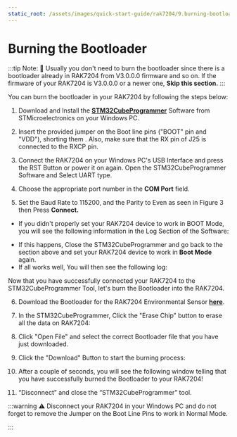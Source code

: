 ```yaml
---
static_root: /assets/images/quick-start-guide/rak7204/9.burning-bootloader/
---
```

#  Burning the Bootloader
:::tip Note:
:pencil: Usually you don't need to burn the bootloader since there is a bootloader already in RAK7204 from V3.0.0.0 firmware and so on. If the firmware of your RAK7204 is V3.0.0.0 or a newer one, **Skip this section.**
:::

You can burn the bootloader in your RAK7204 by following the steps below:

1. Download and Install the [**STM32CubeProgrammer**](https://www.st.com/content/st_com/en/products/development-tools/software-development-tools/stm32-software-development-tools/stm32-programmers/stm32cubeprog.html#overview) Software from STMicroelectronics on your Windows PC.

<rk-img
  :src="`${$frontmatter.static_root}/y0zy3im6dd0ienfsyrsn.jpg`"
  width="100%"
  figure-number="1"
  caption="STM32CubeProg Download Page"
/>

2. Insert the provided jumper on the Boot line pins ("BOOT" pin and "VDD"), shorting them . Also, make sure that the RX pin of J25 is connected to the RXCP pin.

<rk-img
  :src="`${$frontmatter.static_root}/og57pakunpx8jvxp4ktc.jpg`"
  width="50%"
  figure-number="2"
  caption="Boot Line shorted using the Jumper Pins"
/>

3. Connect the RAK7204 on your Windows PC's USB Interface and press the RST Button or power it on again.  Open the STM32CubeProgrammer Software and Select UART type.

<rk-img
  :src="`${$frontmatter.static_root}/sq2wpjcca5wdlbylyi4w.jpg`"
  width="100%"
  figure-number="3"
  caption="USB Interface"
/>

<rk-img
  :src="`${$frontmatter.static_root}/p1ntn9ii9d4ccu10gjzr.jpg`"
  width="100%"
  figure-number="4"
  caption="UART Settings in STM32CubeProgrammer"
/>

4. Choose the appropriate port number in the **COM Port** field.

5. Set the Baud Rate to 115200, and the Parity to Even as seen in Figure 3 then Press **Connect.**

- If you didn't properly set your RAK7204 device to work in BOOT Mode, you will see the following information in the Log Section of the Software:


<rk-img
  :src="`${$frontmatter.static_root}/wjjwvo0xfwwlbdabpwdr.jpg`"
  width="100%"
  figure-number="5"
  caption="Errors Occurred During Connecting"
/>

- If this happens, Close the STM32CubeProgrammer and go back to the section above and set your RAK7204 device to work in **Boot Mode** again.
- If all works well, You will then see the following log:


<rk-img
  :src="`${$frontmatter.static_root}/wgvzidnibvoiqdzjtkby.jpg`"
  width="100%"
  figure-number="6"
  caption="Successful Connection Log to your Device"
/>

Now that you have successfully connected your RAK7204 to the STM32CubeProgrammer Tool, let's burn the Bootloader into the RAK7204.

6. Download the Bootloader for the RAK7204 Environmental Sensor **[here](https://downloads.rakwireless.com/en/LoRa/RAK7204/Firmware/)**.

7. In the STM32CubeProgrammer, Click the "Erase Chip" button to erase all the data on RAK7204:

<rk-img
  :src="`${$frontmatter.static_root}/o5mjjpxf0ifix3vhanl9.jpg`"
  width="100%"
  figure-number="7"
  caption="Erasing the Data in the Chip"
/>

8. Click "Open File" and select the correct Bootloader file that you have just downloaded.

<rk-img
  :src="`${$frontmatter.static_root}/ochgdykv7i7s8kffnt6o.jpg`"
  width="100%"
  figure-number="8"
  caption="Opening the Bootloader file"
/>

9. Click the "Download" Button to start the burning process:
<rk-img
  :src="`${$frontmatter.static_root}/f4g4duloizbd9hmdodph.jpg`"
  width="100%"
  figure-number="9"
  caption="Downloading of Bootloader to the device"
/>

10. After a couple of seconds, you will see the following window telling that you have successfully burned the Bootloader to your RAK7204!
<rk-img
  :src="`${$frontmatter.static_root}/rr9dnhyyoixq3ljstalq.jpg`"
  width="100%"
  figure-number="10"
  caption="Successfully Burned the Bootloader to the device"
/>

11. “Disconnect” and close the “STM32CubeProgrammer” tool.

:::warning
:warning: Disconnect your RAK7204 in your Windows PC and do not forget to remove the Jumper on the Boot Line Pins to work in Normal Mode.

:::